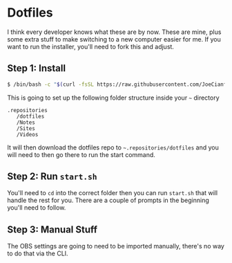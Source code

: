 # Dotfiles

I think every developer knows what these are by now. These are mine, plus some extra stuff to make switching to a new computer easier for me. If you want to run the installer, you'll need to fork this and adjust.

## Step 1: Install

```bash
$ /bin/bash -c "$(curl -fsSL https://raw.githubusercontent.com/JoeCianflone/dotfiles/main/install.sh)"
```

This is going to set up the following folder structure inside your `~` directory

```
.repositories
   /dotfiles
   /Notes
   /Sites
   /Videos
```

It will then download the dotfiles repo to `~.repositories/dotfiles` and you will need to then go there to run the start command.

## Step 2: Run `start.sh`

You'll need to `cd` into the correct folder then you can run `start.sh` that will handle the rest for you. There are a couple of prompts in the beginning you'll need to follow.

## Step 3: Manual Stuff

The OBS settings are going to need to be imported manually, there's no way to do that via the CLI.
